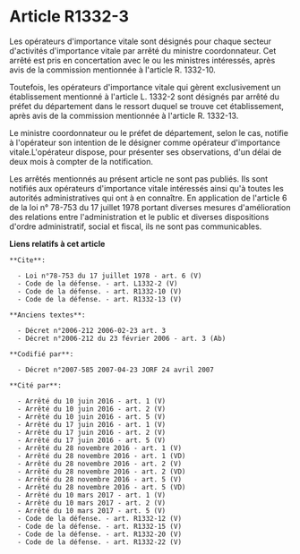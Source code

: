 # Article R1332-3

Les opérateurs d'importance vitale sont désignés pour chaque secteur d'activités d'importance vitale par arrêté du ministre
coordonnateur. Cet arrêté est pris en concertation avec le ou les ministres intéressés, après avis de la commission
mentionnée à l'article R. 1332-10. 

Toutefois, les opérateurs d'importance vitale qui gèrent exclusivement un établissement mentionné à l'article L. 1332-2 sont
désignés par arrêté du préfet du département dans le ressort duquel se trouve cet établissement, après avis de la commission
mentionnée à l'article R. 1332-13. 

Le ministre coordonnateur ou le préfet de département, selon le cas, notifie à l'opérateur son intention de le désigner comme
opérateur d'importance vitale.L'opérateur dispose, pour présenter ses observations, d'un délai de deux mois à compter de la
notification. 

Les arrêtés mentionnés au présent article ne sont pas publiés. Ils sont notifiés aux opérateurs d'importance vitale
intéressés ainsi qu'à toutes les autorités administratives qui ont à en connaître. En application de l'article 6 de la loi n°
78-753 du 17 juillet 1978 portant diverses mesures d'amélioration des relations entre l'administration et le public et
diverses dispositions d'ordre administratif, social et fiscal, ils ne sont pas communicables.

**Liens relatifs à cet article**

	**Cite**:

	  - Loi n°78-753 du 17 juillet 1978 - art. 6 (V)
	  - Code de la défense. - art. L1332-2 (V)
	  - Code de la défense. - art. R1332-10 (V)
	  - Code de la défense. - art. R1332-13 (V)

	**Anciens textes**:

	  - Décret n°2006-212 2006-02-23 art. 3
	  - Décret n°2006-212 du 23 février 2006 - art. 3 (Ab)

	**Codifié par**:

	  - Décret n°2007-585 2007-04-23 JORF 24 avril 2007

	**Cité par**:

	  - Arrêté du 10 juin 2016 - art. 1 (V)
	  - Arrêté du 10 juin 2016 - art. 2 (V)
	  - Arrêté du 10 juin 2016 - art. 5 (V)
	  - Arrêté du 17 juin 2016 - art. 1 (V)
	  - Arrêté du 17 juin 2016 - art. 2 (V)
	  - Arrêté du 17 juin 2016 - art. 5 (V)
	  - Arrêté du 28 novembre 2016 - art. 1 (V)
	  - Arrêté du 28 novembre 2016 - art. 1 (VD)
	  - Arrêté du 28 novembre 2016 - art. 2 (V)
	  - Arrêté du 28 novembre 2016 - art. 2 (VD)
	  - Arrêté du 28 novembre 2016 - art. 5 (V)
	  - Arrêté du 28 novembre 2016 - art. 5 (VD)
	  - Arrêté du 10 mars 2017 - art. 1 (V)
	  - Arrêté du 10 mars 2017 - art. 2 (V)
	  - Arrêté du 10 mars 2017 - art. 5 (V)
	  - Code de la défense. - art. R1332-12 (V)
	  - Code de la défense. - art. R1332-15 (V)
	  - Code de la défense. - art. R1332-20 (V)
	  - Code de la défense. - art. R1332-22 (V)
